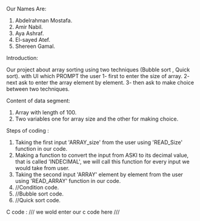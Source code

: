 Our Names Are:

  1. Abdelrahman Mostafa.
  2. Amir Nabil.
  3. Aya Ashraf.
  4. El-sayed Atef.
  5. Shereen Gamal.

Introduction:

  Our project about array sorting using two techniques (Bubble sort , Quick sort).
  with UI which PROMPT the user 
    1- first to enter the size of array.
    2- next ask to enter the array element by element.
    3- then ask to make choice between two techniques.
    
Content of data segment:
  1. Array with length of 100.
  2. Two variables one for array size and the other for making choice.
    
Steps of  coding :
  1. Taking the first input 'ARRAY_size' from the user using 'READ_Size' function in our code.
  2. Making a function to convert the input from ASKI to its decimal value, that is called 'INDECIMAL', we will call this function for every input we would take from user.
  3. Taking the second input 'ARRAY' element by element from the user using 'READ_ARRAY' function in our code.
  4. //Condition code.
  6. //Bubble sort code.
  7. //Quick sort code.
  
C code :
  /// we wold enter our c code here ///
  
  
  
  
  
  

